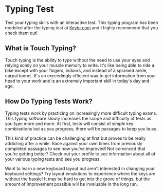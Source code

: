 # Typing Test

Test your typing skills with an interactive test. This typing program has been
modeled after the typing test at [Keybr.com](https://www.keybr.com) and I highly
recommend that you check them out!

## What is Touch Typing?

Touch typing is the ability to type without the need to use your eyes and
relying solely on your muscle memory to write. It's like being able to ride a
bike except with your fingers, indoors, and instead of a sprained ankle, carpal
tunnel. It's an exceedingly efficient way to get information from your head to
your work and is an extremely important skill in today's day and age.

## How Do Typing Tests Work?

Typing tests work by practicing on increasingly more difficult typing exams.
This typing software slowly increases the scope and difficulty of tests as you
type more and more. At first, tests will consist of simple key combinations but
as you progress, there will be passages to keep you busy.

This kind of practice can be challenging at first but proves to be really
addicting after a while. Race against your own times from previously completed
passages to see how you've improved! Not convinced that you're getting better?
Check out your profile to see information about all of your various typing tests
and see you progress.

Want to learn a new keyboard layout but aren't interested in changing your
keyboard settings? Try layout emulations to experience where the keys are
without the hassle! It may be hard to get into the grove of things, but the
amount of improvement possible will be invaluable in the long run.
